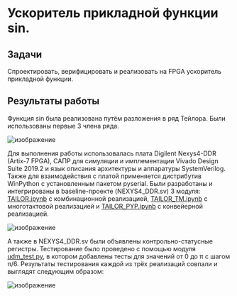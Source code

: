 # Ускоритель прикладной функции sin.

## Задачи

Спроектировать, верифицировать и реализовать на FPGA ускоритель прикладной функции.

## Результаты работы

Функция sin была реализована путём разложения в ряд Тейлора. Были использованы первые 3 члена ряда.

![изображение](https://user-images.githubusercontent.com/98205207/220170914-672093f3-755d-43b8-9129-5e8e9a8fa915.png)

Для выполнения работы использовалась плата Digilent Nexys4-DDR (Artix-7 FPGA), САПР для симуляции и имплементации Vivado Design Suite 2019.2 и язык описания архитектуры и аппаратуры SystemVerilog. Также для взаимодействия с платой применяется дистрибутив WinPython с установленным пакетом pyserial.
Были разработаны и интегрированы в baseline-проекте (NEXYS4_DDR.sv) 3 модуля: [TAILOR.ipynb](TAILOR.ipynb) с комбинационной реализацией, [TAILOR_TM.ipynb](TAILOR_TM.ipynb) с многотактовой реализацией и [TAILOR_PYP.ipynb](TAILOR_PYP.ipynb) с конвейерной реализацией.

![изображение](https://user-images.githubusercontent.com/98205207/220172136-c3f554af-c181-4a0a-a11b-5511f664400f.png)

А также в NEXYS4_DDR.sv были объявлены контрольно-статусные регистры.
Тестирование было проведено с помощью модуля [udm_test.py](udm_test.py), в котором добавлены тесты для значений от 0 до π с шагом π/6.
Результаты тестирования каждой из трёх реализаций совпали и выглядят следующим образом:

![изображение](https://user-images.githubusercontent.com/98205207/220173823-c5f7edf9-dae9-417a-96fb-6bb4ad9503c8.png)
